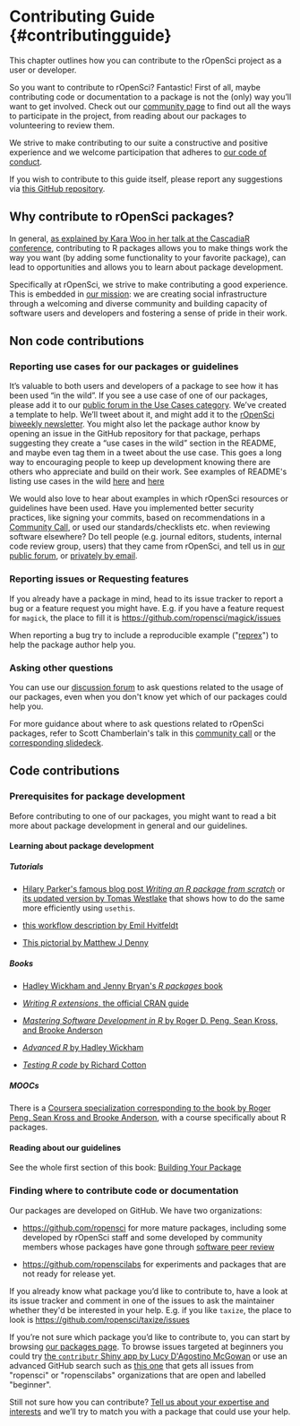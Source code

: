 # Contributing Guide {#contributingguide}

<div class="summaryblock">
<p>This chapter outlines how you can contribute to the rOpenSci project as a user or developer.</p>
</div>

So you want to contribute to rOpenSci? Fantastic! First of all, maybe contributing code or documentation to a package is not the (only) way you’ll want to get involved. Check out our [community page](https://ropensci.org/community/) to find out all the ways to participate in the project, from reading about our packages to volunteering to review them.

We strive to make contributing to our suite a constructive and positive experience and we welcome participation that adheres to [our code of conduct](https://ropensci.org/code-of-conduct). 

If you wish to contribute to this guide itself, please report any suggestions via [this GitHub repository](https://github.com/ropensci/dev_guide).

## Why contribute to rOpenSci packages?

In general, [as explained by Kara Woo in her talk at the CascadiaR conference](https://github.com/karawoo/2018-06-02-cascadiarconf/blob/master/cascadiarconf.pdf), contributing to R packages allows you to make things work the way you want (by adding some functionality to your favorite package), can lead to opportunities and allows you to learn about package development.

Specifically at rOpenSci, we strive to make contributing a good experience. This is embedded in [our mission](https://ropensci.org/about/): we are creating social infrastructure through a welcoming and diverse community and building capacity of software users and developers and fostering a sense of pride in their work.

## Non code contributions

### Reporting use cases for our packages or guidelines

It’s valuable to both users and developers of a package to see how it has been used “in the wild”. If you see a use case of one of our packages, please add it  to our [public  forum in the Use Cases category](https://discuss.ropensci.org/c/usecases). We’ve created a template to help. We’ll tweet about it, and might add it to the [rOpenSci biweekly newsletter](https://news.ropensci.org/). You might also let the package author know by opening an issue in the GitHub repository for that package, perhaps suggesting they create a “use cases in the wild” section in the README, and maybe even tag them in a tweet about the use case. This goes a long way to encouraging people to keep up development knowing there are others who appreciate and build on their work.
See examples of README's listing use cases in the wild [here](https://github.com/ropenscilabs/ghrecipes/blob/master/README.md#use-cases-in-the-wild) and [here](https://github.com/ropensci/riem/blob/master/README.md#use-cases-in-the-wild)

We would also love to hear about examples in which rOpenSci resources or guidelines have been used. Have you implemented better security practices, like signing your commits, based on recommendations in a [Community Call](https://ropensci.org/commcalls/), or used our standards/checklists etc. when reviewing software elsewhere? Do tell people (e.g. journal editors, students, internal code review group, users) that they came from rOpenSci, and tell us in [our public forum](https://discuss.ropensci.org/c/usecases), or [privately by email](https://ropensci.org/contact/). 

### Reporting issues or Requesting features

If you already have a package in mind, head to its issue tracker to report a bug or a feature request you might have. E.g. if you have a feature request for `magick`, the place to fill it is https://github.com/ropensci/magick/issues

When reporting a bug try to include a reproducible example ("[reprex](https://www.tidyverse.org/help/#reprex)") to help the package author help you.


### Asking other questions

You can use our [discussion forum](https://discuss.ropensci.org/) to ask questions related to the usage of our packages, even when you don't know yet which of our packages could help you.

For more guidance about where to ask questions related to rOpenSci packages, refer to Scott Chamberlain's talk in this [community call](https://ropensci.org/commcalls/2017-03-07/) or the [corresponding slidedeck](https://scotttalks.info/qropensci/).

## Code contributions

### Prerequisites for package development

Before contributing to one of our packages, you might want to read a bit more about package development in general and our guidelines.

#### Learning about package development

##### Tutorials

* [Hilary Parker's famous blog post *Writing an R package from scratch*](https://hilaryparker.com/2014/04/29/writing-an-r-package-from-scratch/) or [its updated version by Tomas Westlake](https://r-mageddon.netlify.com/post/writing-an-r-package-from-scratch/) that shows how to do the same more efficiently using `usethis`.

* [this workflow description by Emil Hvitfeldt](https://www.hvitfeldt.me/2018/09/usethis-workflow-for-package-development/)

* [This pictorial by Matthew J Denny](https://www.mjdenny.com/R_Package_Pictorial.html)

##### Books

* [Hadley Wickham and Jenny Bryan's *R packages* book](https://r-pkgs.org/)

* [*Writing R extensions*, the official CRAN guide](https://cran.r-project.org/doc/manuals/r-release/R-exts.html)

* [*Mastering Software Development in R* by Roger D. Peng, Sean Kross, and Brooke Anderson](https://bookdown.org/rdpeng/RProgDA/)

* [*Advanced R* by Hadley Wickham](https://adv-r.hadley.nz/)

* [*Testing R code* by Richard Cotton](https://www.crcpress.com/Testing-R-Code/Cotton/p/book/9781498763653)

##### MOOCs

There is a [Coursera specialization corresponding to the book by Roger Peng, Sean Kross and Brooke Anderson](https://fr.coursera.org/specializations/r), with a course specifically about R packages.

#### Reading about our guidelines

See the whole first section of this book: [Building Your Package](#building)

### Finding where to contribute code or documentation

Our packages are developed on GitHub. We have two organizations:

* https://github.com/ropensci for more mature packages, including some developed by rOpenSci staff and some developed by community members whose packages have gone through [software peer review](#softwarereviewintro)

* https://github.com/ropenscilabs for experiments and packages that are not ready for release yet.

If you already know what package you’d like to contribute to, have a look at its issue tracker and comment in one of the issues to ask the maintainer whether they'd be interested in your help. E.g. if you like `taxize`, the place to look is https://github.com/ropensci/taxize/issues

If you’re not sure which package you’d like to contribute to, you can start by browsing [our packages page](https://ropensci.org/packages/). To browse issues targeted at beginners you could try [the `contributr` Shiny app by Lucy D'Agostino McGowan](https://ropensci.shinyapps.io/contributr/) or use an advanced GitHub search such as [this one](https://github.com/search?q=user%3Aropensci+user%3Aropenscilabs+label%3ABeginner+state%3Aopen&type=Issues) that gets all issues from "ropensci" or "ropenscilabs" organizations that are open and labelled "beginner".

 Still not sure how you can contribute? [Tell us about your expertise and interests](https://discuss.ropensci.org/c/contributing) and we’ll try to match you with a package that could use your help.
